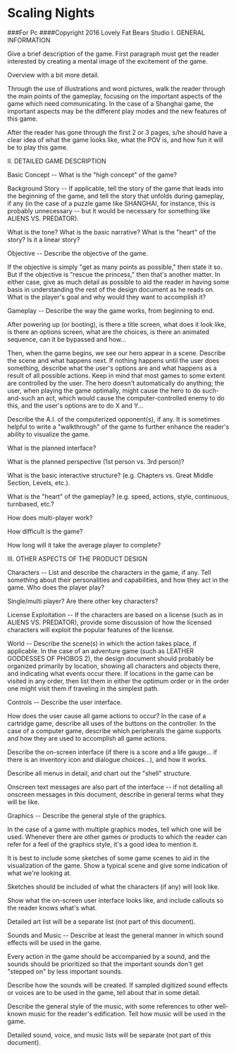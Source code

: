 # Scaling Nights
###For Pc
####Copyright 2016 Lovely Fat Bears Studio
I. GENERAL INFORMATION 

Give a brief description of the game. First paragraph must get the reader interested by creating a mental image of the excitement of the game. 

Overview with a bit more detail. 

Through the use of illustrations and word pictures, walk the reader through the main points of the gameplay, focusing on the important aspects of the game which need communicating. In the case of a Shanghai game, the important aspects may be the different play modes and the new features of this game. 

After the reader has gone through the first 2 or 3 pages, s/he should have a clear idea of what the game looks like, what the POV is, and how fun it will be to play this game. 


II. DETAILED GAME DESCRIPTION 

Basic Concept -- What is the "high concept" of the game? 

Background Story -- If applicable, tell the story of the game that leads into the beginning of the game, and tell the story that unfolds during gameplay, if any (in the case of a puzzle game like SHANGHAI, for instance, this is probably unnecessary -- but it would be necessary for something like ALIENS VS. PREDATOR). 

What is the tone? What is the basic narrative? What is the "heart" of the story? Is it a linear story? 

Objective -- Describe the objective of the game. 

If the objective is simply "get as many points as possible," then state it so. But if the objective is "rescue the princess," then that's another matter. In either case, give as much detail as possible to aid the reader in having some basis in understanding the rest of the design document as he reads on. What is the player's goal and why would they want to accomplish it? 

Gameplay -- Describe the way the game works, from beginning to end. 

After powering up (or booting), is there a title screen, what does it look like, is there an options screen, what are the choices, is there an animated sequence, can it be bypassed and how... 

Then, when the game begins, we see our hero appear in a scene. Describe the scene and what happens next. If nothing happens until the user does something, describe what the user's options are and what happens as a result of all possible actions. Keep in mind that most games to some extent are controlled by the user. The hero doesn't automatically do anything; the user, when playing the game optimally, might cause the hero to do such-and-such an act, which would cause the computer-controlled enemy to do this, and the user's options are to do X and Y... 

Describe the A.I. of the computerized opponent(s), if any. It is sometimes helpful to write a "walkthrough" of the game to further enhance the reader's ability to visualize the game. 

What is the planned interface? 

What is the planned perspective (1st person vs. 3rd person)? 

What is the basic interactive structure? (e.g. Chapters vs. Great Middle Section, Levels, etc.). 

What is the "heart" of the gameplay? (e.g. speed, actions, style, continuous, turnbased, etc.? 

How does multi-player work? 

How difficult is the game? 

How long will it take the average player to complete? 


III. OTHER ASPECTS OF THE PRODUCT DESIGN 

Characters -- List and describe the characters in the game, if any. Tell something about their personalities and capabilities, and how they act in the game. Who does the player play? 

Single/multi player? Are there other key characters? 

License Exploitation -- If the characters are based on a license (such as in ALIENS VS. PREDATOR), provide some discussion of how the licensed characters will exploit the popular features of the license. 

World -- Describe the scene(s) in which the action takes place, if applicable. In the case of an adventure game (such as LEATHER GODDESSES OF PHOBOS 2), the design document should probably be organized primarily by location, showing all characters and objects there, and indicating what events occur there. If locations in the game can be visited in any order, then list them in either the optimum order or in the order one might visit them if traveling in the simplest path. 

Controls -- Describe the user interface. 

How does the user cause all game actions to occur? In the case of a cartridge game, describe all uses of the buttons on the controller. In the case of a computer game, describe which peripherals the game supports and how they are used to accomplish all game actions. 

Describe the on-screen interface (if there is a score and a life gauge... if there is an inventory icon and dialogue choices...), and how it works. 

Describe all menus in detail, and chart out the "shell" structure. 

Onscreen text messages are also part of the interface -- if not detailing all onscreen messages in this document, describe in general terms what they will be like. 

Graphics -- Describe the general style of the graphics. 

In the case of a game with multiple graphics modes, tell which one will be used. Whenever there are other games or products to which the reader can refer for a feel of the graphics style, it's a good idea to mention it. 

It is best to include some sketches of some game scenes to aid in the visualization of the game. Show a typical scene and give some indication of what we're looking at. 

Sketches should be included of what the characters (if any) will look like. 

Show what the on-screen user interface looks like, and include callouts so the reader knows what's what. 

Detailed art list will be a separate list (not part of this document). 

Sounds and Music -- Describe at least the general manner in which sound effects will be used in the game. 

Every action in the game should be accompanied by a sound, and the sounds should be prioritized so that the important sounds don't get "stepped on" by less important sounds. 

Describe how the sounds will be created. If sampled digitized sound effects or voices are to be used in the game, tell about that in some detail. 

Describe the general style of the music, with some references to other well-known music for the reader's edification. Tell how music will be used in the game. 

Detailed sound, voice, and music lists will be separate (not part of this document). 